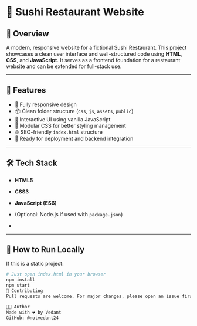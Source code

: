 # 🍣 Sushi Restaurant Website

## 📌 Overview

A modern, responsive website for a fictional Sushi Restaurant. This project showcases a clean user interface and well-structured code using **HTML**, **CSS**, and **JavaScript**. It serves as a frontend foundation for a restaurant website and can be extended for full-stack use.

---

## 🚀 Features

- 🍱 Fully responsive design
- 📦 Clean folder structure (`css`, `js`, `assets`, `public`)
- 🧠 Interactive UI using vanilla JavaScript
- 🎨 Modular CSS for better styling management
- 🌐 SEO-friendly `index.html` structure
- 📁 Ready for deployment and backend integration

---

## 🛠️ Tech Stack

- **HTML5**
- **CSS3**
- **JavaScript (ES6)**
- (Optional: Node.js if used with `package.json`)

- 
---

## 🧪 How to Run Locally

If this is a static project:

```bash
# Just open index.html in your browser
npm install
npm start
🤝 Contributing
Pull requests are welcome. For major changes, please open an issue first to discuss what you would like to change.

👨‍🍳 Author
Made with ❤️ by Vedant
GitHub: @notvedant24

